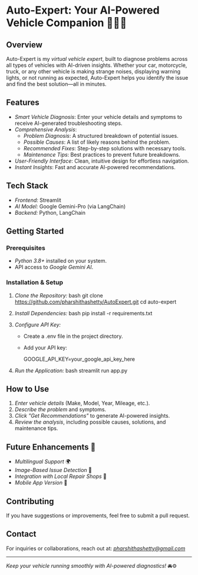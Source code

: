 # Auto-Expert: Your AI-Powered Vehicle Companion 🚗🛵🚛

## Overview
Auto-Expert is my *virtual vehicle expert*, built to diagnose problems across all types of vehicles with AI-driven insights. Whether your car, motorcycle, truck, or any other vehicle is making strange noises, displaying warning lights, or not running as expected, Auto-Expert helps you identify the issue and find the best solution—all in minutes.

## Features
- *Smart Vehicle Diagnosis*: Enter your vehicle details and symptoms to receive AI-generated troubleshooting steps.
- *Comprehensive Analysis*:
  - *Problem Diagnosis*: A structured breakdown of potential issues.
  - *Possible Causes*: A list of likely reasons behind the problem.
  - *Recommended Fixes*: Step-by-step solutions with necessary tools.
  - *Maintenance Tips*: Best practices to prevent future breakdowns.
- *User-Friendly Interface*: Clean, intuitive design for effortless navigation.
- *Instant Insights*: Fast and accurate AI-powered recommendations.

## Tech Stack
- *Frontend:* Streamlit
- *AI Model:* Google Gemini-Pro (via LangChain)
- *Backend:* Python, LangChain

## Getting Started
### Prerequisites
- *Python 3.8+* installed on your system.
- API access to *Google Gemini AI*.

### Installation & Setup
1. *Clone the Repository:*
   bash
   git clone https://github.com/pharshithashetty/AutoExpert.git
   cd auto-expert
   
2. *Install Dependencies:*
   bash
   pip install -r requirements.txt
   
3. *Configure API Key:*
   - Create a .env file in the project directory.
   - Add your API key:
     
     GOOGLE_API_KEY=your_google_api_key_here
     
4. *Run the Application:*
   bash
   streamlit run app.py
   

## How to Use
1. *Enter vehicle details* (Make, Model, Year, Mileage, etc.).
2. *Describe the problem* and symptoms.
3. *Click "Get Recommendations"* to generate AI-powered insights.
4. *Review the analysis*, including possible causes, solutions, and maintenance tips.

## Future Enhancements 🚀
- *Multilingual Support* 🌍
- *Image-Based Issue Detection* 📸
- *Integration with Local Repair Shops* 🔧
- *Mobile App Version* 📱

## Contributing
If you have suggestions or improvements, feel free to submit a pull request.

## Contact
For inquiries or collaborations, reach out at: *pharshithashetty@gmail.com*

---
*Keep your vehicle running smoothly with AI-powered diagnostics!* 🚘⚙
